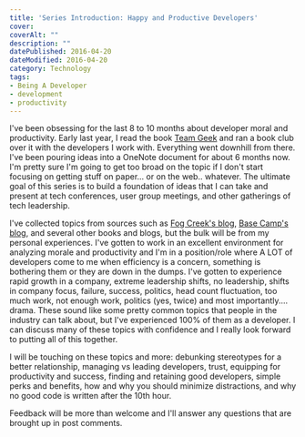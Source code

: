 ```yaml
---
title: 'Series Introduction: Happy and Productive Developers'
cover: 
coverAlt: ""
description: ""
datePublished: 2016-04-20  
dateModified: 2016-04-20 
category: Technology
tags:
- Being A Developer
- development
- productivity
---
```


I've been obsessing for the last 8 to 10 months about developer moral and productivity. Early last year, I read the book [Team Geek](http://shop.oreilly.com/product/0636920018025.do) and ran a book club over it with the developers I work with.  Everything went downhill from there.  I've been pouring ideas into a OneNote document for about 6 months now. I'm pretty sure I'm going to get too broad on the topic if I don't start focusing on getting stuff on paper... or on the web.. whatever. The ultimate goal of this series is to build a foundation of ideas that I can take and present at tech conferences, user group meetings, and other gatherings of tech leadership.

I've collected topics from sources such as [Fog Creek's blog](http://blog.fogcreek.com/), [Base Camp's blog](https://m.signalvnoise.com/), and several other books and blogs, but the bulk will be from my personal experiences.  I've gotten to work in an excellent environment for analyzing morale and productivity and I'm in a position/role where A LOT of developers come to me when efficiency is a concern, something is bothering them or they are down in the dumps.  I've gotten to experience rapid growth in a company, extreme leadership shifts, no leadership, shifts in company focus, failure, success, politics, head count fluctuation, too much work, not enough work, politics (yes, twice) and most importantly.... drama. These sound like some pretty common topics that people in the industry can talk about, but I've experienced 100% of them as a developer.  I can discuss many of these topics with confidence and I really look forward to putting all of this together.

I will be touching on these topics and more: debunking stereotypes for a better relationship, managing vs leading developers, trust, equipping for productivity and success, finding and retaining good developers, simple perks and benefits, how and why you should minimize distractions, and why no good code is written after the 10th hour.

Feedback will be more than welcome and I'll answer any questions that are brought up in post comments.
